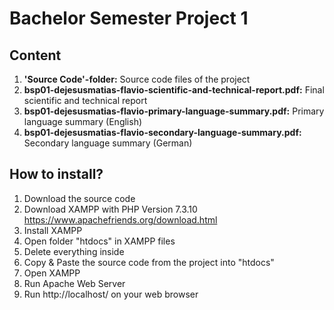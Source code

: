# Bachelor Semester Project 1

## Content
1. **'Source Code'-folder:** Source code files of the project
2. **bsp01-dejesusmatias-flavio-scientific-and-technical-report.pdf:** Final scientific and technical report
3. **bsp01-dejesusmatias-flavio-primary-language-summary.pdf:** Primary language summary (English)
4. **bsp01-dejesusmatias-flavio-secondary-language-summary.pdf:** Secondary language summary (German)

## How to install?

1) Download the source code
2) Download XAMPP with PHP Version 7.3.10
https://www.apachefriends.org/download.html
3) Install XAMPP
4) Open folder "htdocs" in XAMPP files
5) Delete everything inside
6) Copy & Paste the source code from the project into "htdocs"
7) Open XAMPP
8) Run Apache Web Server
9) Run http://localhost/ on your web browser
